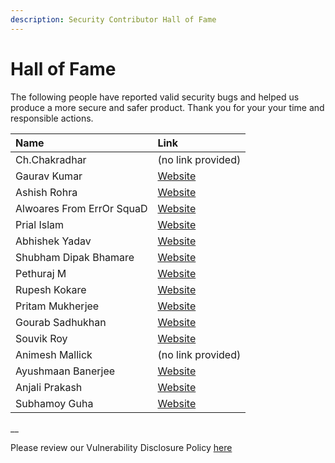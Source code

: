 ```yaml
---
description: Security Contributor Hall of Fame
---
```


# Hall of Fame

The following people have reported valid security bugs and helped us produce a more secure and safer product. Thank you for your your time and responsible actions.

| Name | Link |
| :--- | :--- |
| Ch.Chakradhar | \(no link provided\) |
| Gaurav Kumar | [Website](https://www.facebook.com/drago4344) |
| Ashish Rohra | [Website](https://twitter.com/AshishRohra3) |
| Alwoares From ErrOr SquaD | [Website](https://www.linkedin.com/in/alwoares-naeem-3a470a182) |
| Prial Islam | [Website](https://prial.me/) |
| Abhishek Yadav | [Website](https://twitter.com/abhishake100) |
| Shubham Dipak Bhamare | [Website](https://www.facebook.com/TheShubh77) |
| Pethuraj M | [Website](https://www.pethuraj.in) |
| Rupesh Kokare | [Website](https://www.linkedin.com/in/rupesh-kokare-b63a78145) |
| Pritam Mukherjee | [Website](https://www.linkedin.com/in/pritam-mukherjee-urvil-b75ab9b9) |
| Gourab Sadhukhan | [Website](https://www.linkedin.com/in/gourab-sadhukhan-71158216a/) |
| Souvik Roy | [Website](https://www.linkedin.com/in/souvikroyofficial) |
| Animesh Mallick | \(no link provided\) |
| Ayushmaan Banerjee | [Website](https://www.linkedin.com/in/amb10) |
| Anjali Prakash | [Website](https://www.linkedin.com/in/anjali-p-44ab20133) |
| Subhamoy Guha | [Website](https://www.linkedin.com/in/subhamoy-guha-220048119) |

\_\_

Please review our Vulnerability Disclosure Policy [here](vulnerability-disclosure-policy.md)

